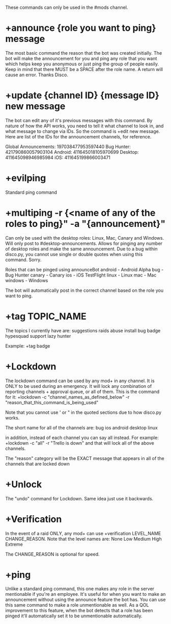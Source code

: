 These commands can only be used in the #mods channel.

+announce {role you want to ping} message
=========================================

The most basic command the reason that the bot was created initially. The bot will make the announcement for you and ping any role that you want which helps keep you anonymous or just ping the group of people easily. Keep in mind that there MUST be a SPACE after the role name. A return will cause an error. Thanks Disco.

+update {channel ID} {message ID} new message
=============================================

The bot can edit any of it's previous messages with this command. By nature of how the API works, you need to tell it what channel to look in, and what message to change via IDs. So the command is +edit <channel ID> <message ID> new message. Here are list of the IDs for the announcement channels, for reference.

Global Announcements: 197038477953597440
Bug Hunter: 421790860057903104
Android:  411645018105970699
Desktop: 411645098946985984
iOS: 411645199866003471


+evilping
==========

Standard ping command

+multiping -r {<name of any of the roles to ping}" -a "{announcement}"
======================================================================

Can only be used with the desktop roles: Linux, Mac, Canary and Windows. Will only post to #desktop-announcements. Allows for pinging any number of desktop roles and make the same announcement. Due to a bug within disco.py, you cannot use single or double quotes when using this command. Sorry.

Roles that can be pinged using announceBot
android - Android Alpha
bug - Bug Hunter
canary - Canary
ios - iOS TestFlight
linux - Linux
mac - Mac
windows - Windows

The bot will automatically post in the correct channel based on the role you want to ping.

+tag TOPIC_NAME
===============

The topics I currently have are:
suggestions
raids
abuse
install
bug
badge
hypesquad
support
lazy
hunter

Example: +tag badge

+Lockdown
=========

The lockdown command can be used by any mod+ in any channel. It is ONLY to be used during an emergency. It will lock any combination of reporting channels + approval queue, or all of them. This is the command for it:
+lockdown -c "channel_names_as_defined_below" -r "reason_that_this_command_is_being_used"

Note that you cannot use ' or " in the quoted sections due to how disco.py works.

The short name for all of the channels are:
bug
ios
android
desktop
linux

in addition, instead of each channel you can say all instead. For example: +lockdown -c "all" -r "Trello is down" and that will lock all of the above channels.

The "reason" category will be the EXACT message that appears in all of the channels that are locked down

+Unlock
=======

The "undo" command for Lockdown. Same idea just use it backwards.

+Verification
=============

In the event of a raid ONLY, any mod+ can use +verification LEVEL_NAME CHANGE_REASON.
Note that the level names are:
None
Low
Medium
High
Extreme

The CHANGE_REASON is optional for speed.

+ping
=====

Unlike a standard ping command, this one makes any role in the server mentionable if you're an employee. It's useful for when you want to make an announcement without using the announce feature the bot has. You can use this same command to make a role unmentionable as well. As a QOL improvement to this feature, when the bot detects that a role has been pinged it'll automatically set it to be unmentionable automatically.
